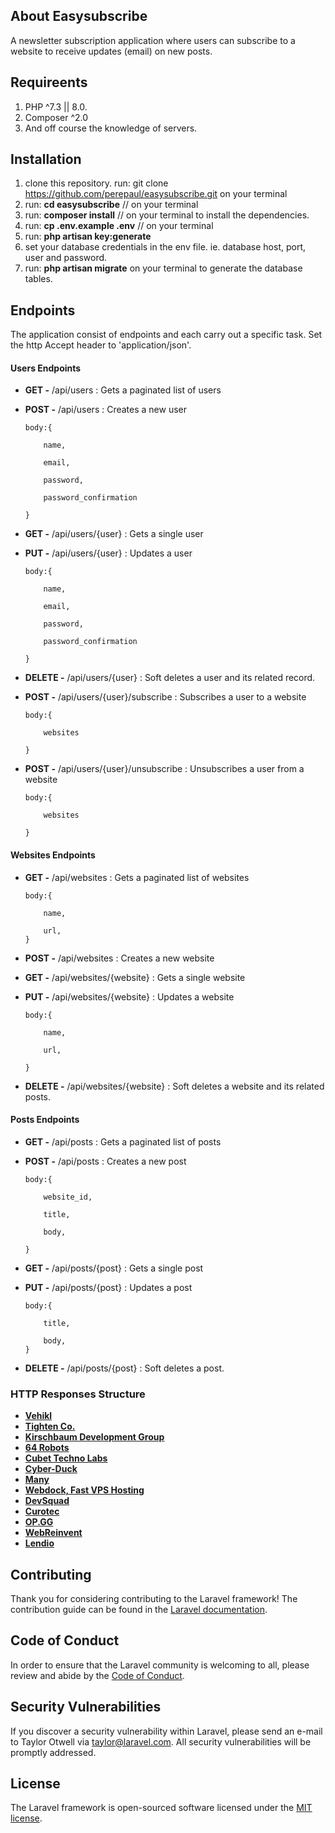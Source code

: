 ## About Easysubscribe

A newsletter subscription application where users can subscribe to a website to receive updates (email) on new posts.


## Requireents

1. PHP ^7.3 || 8.0.
2. Composer ^2.0
3. And off course the knowledge of servers.

## Installation

1. clone this repository. run: git clone https://github.com/perepaul/easysubscribe.git on your terminal
2. run: **cd easysubscribe** // on your terminal
3. run: **composer install** // on your terminal to install the dependencies.
4. run: **cp .env.example .env** // on your terminal
5. run: **php artisan key:generate**
6. set your database credentials in the env file. ie. database host, port, user and password.
7. run: **php artisan migrate** on your terminal to generate the database tables.

## Endpoints

The application consist of endpoints and each carry out a specific task. Set the http Accept header to 'application/json'.

#### Users Endpoints

- **GET -** /api/users : Gets a paginated list of users
- **POST -** /api/users : Creates a new user 

    ```
    body:{ 

        name,  

        email, 

        password, 

        password_confirmation 

    }
    ```

- **GET -** /api/users/{user} : Gets a single user
- **PUT -** /api/users/{user} : Updates a user 

    ```
    body:{ 

        name,  

        email,  

        password,  

        password_confirmation 

    }
    ```

- **DELETE -** /api/users/{user} : Soft deletes a user and its related record.
- **POST -** /api/users/{user}/subscribe : Subscribes a user to a website

    ```
    body:{ 

        websites 

    }
    ```

- **POST -** /api/users/{user}/unsubscribe : Unsubscribes a user from a website 

    ```
    body:{ 

        websites 

    }
    ```

#### Websites Endpoints

- **GET -** /api/websites : Gets a paginated list of websites

    ```
    body:{ 

        name,  

        url,
    }
    ```

- **POST -** /api/websites : Creates a new website
- **GET -** /api/websites/{website} : Gets a single website
- **PUT -** /api/websites/{website} : Updates a website

    ```
    body:{ 

        name,  

        url, 

    }
    ```

- **DELETE -** /api/websites/{website} : Soft deletes a website and its related posts.

#### Posts Endpoints

- **GET -** /api/posts : Gets a paginated list of posts
- **POST -** /api/posts : Creates a new post

    ```
    body:{ 

        website_id, 

        title, 

        body, 

    }
    ```

- **GET -** /api/posts/{post} : Gets a single post
- **PUT -** /api/posts/{post} : Updates a post

    ```
    body:{ 

        title, 

        body, 
    }
    ```

- **DELETE -** /api/posts/{post} : Soft deletes a post.


### HTTP Responses Structure

- **[Vehikl](https://vehikl.com/)**
- **[Tighten Co.](https://tighten.co)**
- **[Kirschbaum Development Group](https://kirschbaumdevelopment.com)**
- **[64 Robots](https://64robots.com)**
- **[Cubet Techno Labs](https://cubettech.com)**
- **[Cyber-Duck](https://cyber-duck.co.uk)**
- **[Many](https://www.many.co.uk)**
- **[Webdock, Fast VPS Hosting](https://www.webdock.io/en)**
- **[DevSquad](https://devsquad.com)**
- **[Curotec](https://www.curotec.com/services/technologies/laravel/)**
- **[OP.GG](https://op.gg)**
- **[WebReinvent](https://webreinvent.com/?utm_source=laravel&utm_medium=github&utm_campaign=patreon-sponsors)**
- **[Lendio](https://lendio.com)**

## Contributing

Thank you for considering contributing to the Laravel framework! The contribution guide can be found in the [Laravel documentation](https://laravel.com/docs/contributions).

## Code of Conduct

In order to ensure that the Laravel community is welcoming to all, please review and abide by the [Code of Conduct](https://laravel.com/docs/contributions#code-of-conduct).

## Security Vulnerabilities

If you discover a security vulnerability within Laravel, please send an e-mail to Taylor Otwell via [taylor@laravel.com](mailto:taylor@laravel.com). All security vulnerabilities will be promptly addressed.

## License

The Laravel framework is open-sourced software licensed under the [MIT license](https://opensource.org/licenses/MIT).
